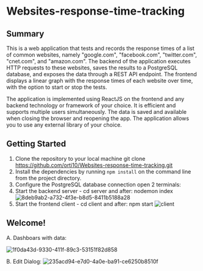 # Websites-response-time-tracking

## Summary
This is a web application that tests and records the response times of a list of common websites, 
namely "google.com", "facebook.com", "twitter.com", "cnet.com", and "amazon.com". 
The backend of the application executes HTTP requests to these websites, 
saves the results to a PostgreSQL database, and exposes the data through a REST API endpoint. 
The frontend displays a linear graph with the response times of each website over time, with the option to start or stop the tests.

The application is implemented using ReactJS on the frontend and any backend technology or framework of your choice. 
It is efficient and supports multiple users simultaneously. 
The data is saved and available when closing the browser and reopening the app. 
The application allows you to use any external library of your choice.



## Getting Started
1. Clone the repository to your local machine 
git clone https://github.com/orti10/Websites-response-time-tracking.git
2. Install the dependencies by running `npm install` on the command line from the project directory.
3. Configure the PostgreSQL database connection
open 2 terminals:
1. Start the backend server - cd server and after: nodemon index
![8deb9ab2-a732-4f3e-b8d5-8411b5188a28](https://user-images.githubusercontent.com/44768171/223105083-87d2692f-8d74-44ba-b153-0596a4f9e889.jpg)
2. Start the frontend client - cd client and after: npm start
![client](https://user-images.githubusercontent.com/44768171/223104032-08b72d6d-fcd6-440a-b9ba-c2b58eae1ecf.jpg)

## Welcome!
A. Dashboars with data:

![1f0da43d-9330-411f-89c3-53151f82d858](https://user-images.githubusercontent.com/44768171/223106171-0e3a7688-db20-4223-b476-bbc4c6c9b7f3.jpg)

B. Edit Dialog:
![235acd94-e7d0-4a0e-ba91-ce6250b8510f](https://user-images.githubusercontent.com/44768171/223106348-58328b85-5b67-4d7c-8076-5b7ba8899285.jpg)
